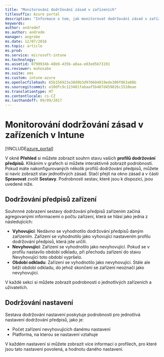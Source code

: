 ```yaml
---
title: "Monitorování dodržování zásad v zařízeních"
titlesuffix: Azure portal
description: "Informace o tom, jak monitorovat dodržování zásad v zařízeních"
keywords: 
author: andredm7
ms.author: andredm
manager: angrobe
ms.date: 12/07/2016
ms.topic: article
ms.prod: 
ms.service: microsoft-intune
ms.technology: 
ms.assetid: 0790934b-48b9-435b-a8aa-e83ed5b73191
ms.reviewer: muhosabe
ms.suite: ems
ms.custom: intune-azure
ms.openlocfilehash: 65b156923a38d9b3d976604819ede300f063a88b
ms.sourcegitcommit: e10dfc9c123401fabaaf5b487d459826c1510eae
ms.translationtype: HT
ms.contentlocale: cs-CZ
ms.lasthandoff: 09/09/2017
---
```

# <a name="how-to-monitor-device-compliance-in-intune"></a>Monitorování dodržování zásad v zařízeních v Intune

[!INCLUDE[azure_portal](./includes/azure_portal.md)]

V okně **Přehled** si můžete zobrazit souhrn stavu vašich **profilů dodržování předpisů**.
Klikáním v grafech si můžete interaktivně zobrazit podrobnosti. Pokud máte nakonfigurovaných několik profilů dodržování předpisů, můžete si navíc zobrazit stav jednotlivých zásad. Stačí přejít na okno zásad a v části **Spravovat** zvolit **Sestavy**.  Podrobnosti sestav, které jsou k dispozici, jsou uvedené níže.

##  <a name="device-compliance"></a>Dodržování předpisů zařízení

Souhrnné zobrazení sestavy dodržování předpisů zařízením začíná agregovanými informacemi o počtu zařízení, která se hlásí jako jedna z následujících:

- **Vyhovující**: Nedávno se vyhodnotilo dodržování předpisů daným zařízením. Zařízení se vyhodnotilo jako vyhovující nastavením profilu dodržování předpisů, která jste určili.
- **Nevyhovující**: Zařízení se vyhodnotilo jako nevyhovující.  Pokud se v profilu nastavilo období odkladu, při přechodu zařízení do stavu Nevyhovující toto období vypršelo.
- **Období odkladu**: Zařízení se vyhodnotilo jako nevyhovující. Stále ale běží období odkladu, do jehož skončení se zařízení neoznačí jako nevyhovující.

V každé sekci si můžete zobrazit podrobnosti o jednotlivých zařízeních a uživatelích.

## <a name="setting-compliance"></a>Dodržování nastavení

Sestava dodržování nastavení poskytuje podrobnosti pro jednotlivá nastavení dodržování předpisů, jako je:

- Počet zařízení nevyhovujících danému nastavení
- Platforma, na kterou se nastavení vztahuje

V každém nastavení si můžete zobrazit více informací o profilech, pro které jsou tato nastavení povolená, a hodnotu daného nastavení.
